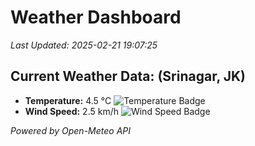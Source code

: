 
# Weather Dashboard

_Last Updated: 2025-02-21 19:07:25_

## Current Weather Data: (Srinagar, JK)
- **Temperature:** 4.5 °C ![Temperature Badge](https://img.shields.io/badge/Temperature-Low%20Temp-blue)
- **Wind Speed:** 2.5 km/h ![Wind Speed Badge](https://img.shields.io/badge/Wind%20Speed-Light%20Wind-blue)

*Powered by Open-Meteo API*
